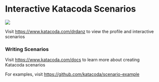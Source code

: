 # Interactive Katacoda Scenarios

[![](http://shields.katacoda.com/katacoda/drdanz/count.svg)](https://www.katacoda.com/drdanz "Get your profile on Katacoda.com")

Visit https://www.katacoda.com/drdanz to view the profile and interactive scenarios

### Writing Scenarios
Visit https://www.katacoda.com/docs to learn more about creating Katacoda scenarios

For examples, visit https://github.com/katacoda/scenario-example

